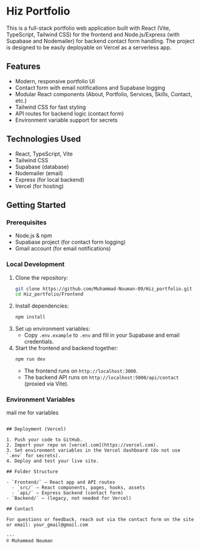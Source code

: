 # Hiz Portfolio

This is a full-stack portfolio web application built with React (Vite, TypeScript, Tailwind CSS) for the frontend and Node.js/Express (with Supabase and Nodemailer) for backend contact form handling. The project is designed to be easily deployable on Vercel as a serverless app.

## Features

- Modern, responsive portfolio UI
- Contact form with email notifications and Supabase logging
- Modular React components (About, Portfolio, Services, Skills, Contact, etc.)
- Tailwind CSS for fast styling
- API routes for backend logic (contact form)
- Environment variable support for secrets

## Technologies Used

- React, TypeScript, Vite
- Tailwind CSS
- Supabase (database)
- Nodemailer (email)
- Express (for local backend)
- Vercel (for hosting)

## Getting Started

### Prerequisites

- Node.js & npm
- Supabase project (for contact form logging)
- Gmail account (for email notifications)

### Local Development

1. Clone the repository:
	```sh
	git clone https://github.com/Muhammad-Nouman-09/Hiz_portfolio.git
	cd Hiz_portfolio/Frontend
	```
2. Install dependencies:
	```sh
	npm install
	```
3. Set up environment variables:
	- Copy `.env.example` to `.env` and fill in your Supabase and email credentials.
4. Start the frontend and backend together:
	```sh
	npm run dev
	```
	- The frontend runs on `http://localhost:3000`.
	- The backend API runs on `http://localhost:5000/api/contact` (proxied via Vite).

### Environment Variables

mail me for variables
```

## Deployment (Vercel)

1. Push your code to GitHub.
2. Import your repo on [vercel.com](https://vercel.com).
3. Set environment variables in the Vercel dashboard (do not use `.env` for secrets).
4. Deploy and test your live site.

## Folder Structure

- `Frontend/` — React app and API routes
  - `src/` — React components, pages, hooks, assets
  - `api/` — Express backend (contact form)
- `Backend/` — (legacy, not needed for Vercel)

## Contact

For questions or feedback, reach out via the contact form on the site or email: your_gmail@gmail.com

---
© Muhammad Nouman
